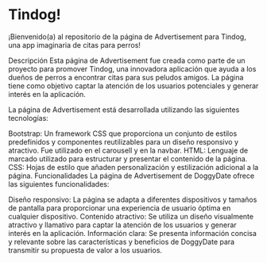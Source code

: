 # Tindog!
¡Bienvenido(a) al repositorio de la página de Advertisement para Tindog, una app imaginaria de citas para perros!

Descripción
Esta página de Advertisement fue creada como parte de un proyecto para promover Tindog, una innovadora aplicación que ayuda a los dueños de perros a encontrar citas para sus peludos amigos. La página tiene como objetivo captar la atención de los usuarios potenciales y generar interés en la aplicación.

La página de Advertisement está desarrollada utilizando las siguientes tecnologías:

Bootstrap: Un framework CSS que proporciona un conjunto de estilos predefinidos y componentes reutilizables para un diseño responsivo y atractivo. Fue utilizado en el carousell y en la navbar.
HTML: Lenguaje de marcado utilizado para estructurar y presentar el contenido de la página.
CSS: Hojas de estilo que añaden personalización y estilización adicional a la página.
Funcionalidades
La página de Advertisement de DoggyDate ofrece las siguientes funcionalidades:

Diseño responsivo: La página se adapta a diferentes dispositivos y tamaños de pantalla para proporcionar una experiencia de usuario óptima en cualquier dispositivo.
Contenido atractivo: Se utiliza un diseño visualmente atractivo y llamativo para captar la atención de los usuarios y generar interés en la aplicación.
Información clara: Se presenta información concisa y relevante sobre las características y beneficios de DoggyDate para transmitir su propuesta de valor a los usuarios.
